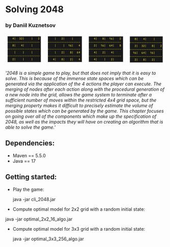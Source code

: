 # Solving 2048
### by Daniil Kuznetsov

![](images/exp.png)

*'2048 is a simple game to play, but that does not imply that it is easy to solve. This is because of the immense state spaces which can be generated via the application of the 4 actions the player can execute. The merging of nodes after each action along with the procedural generation of a new node into the grid, allows the game system to terminate after a sufficient number of moves within the restricted 4x4 grid space, but the merging property makes it difficult to precisely estimate the volume of possible states which can be generated by the game.
This chapter focuses on going over all of the components which make up the specification of 2048, as well as the impacts they will have on creating an algorithm that is able to solve the game.'*

## Dependencies:
- Maven == 5.5.0
- Java == 17

## Getting started:

- Play the game:
  
  java -jar cli_2048.jar

- Compute optimal model for 2x2 grid with a random initial state:

java -jar optimal_2x2_16_algo.jar 

- Compute optimal model for 3x3 grid with a random initial state:

  java -jar optimal_3x3_256_algo.jar 

